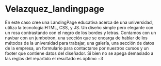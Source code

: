 # Velazquez_landingpage
En este caso cree una LandingPage educativa acerca de una universidad, utiliza la tecnologia HTML, CSS, y JS.
Un diseño simple pero elegante con un rosa contrastando con el negro de los bordes y letras.
Contamos con un navbar con un jumbotron, una sección que se encarga de hablar de los métodos de la universidad para trabajar,
una galería, una sección de datos de la empresa, un formulario para contactarse por nuestros cursos y un footer que contiene datos del diseñador.
Si bien no se apega demasiado a las reglas del repartido el resultado es óptimo =3
